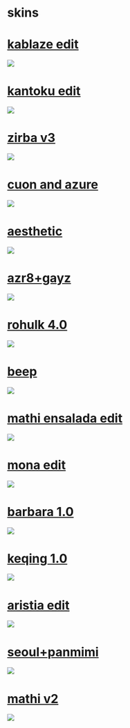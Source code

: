 # skins

# [kablaze edit](http://www.mediafire.com/file/wszvddvim9qrzez/kablaze+edit.osk/file)
![](https://osu.ppy.sh/ss/15594314/0c62)


# [kantoku edit](http://www.mediafire.com/file/uuoyzw82kr0fsnb/kantoku+edit.osk/file)
![](https://osu.ppy.sh/ss/15594325/b81f)


# [zirba v3](http://www.mediafire.com/file/079tpy0u65usaek/zirba+v3.osk/file)
![](https://osu.ppy.sh/ss/15594329/542d)


# [cuon and azure](http://www.mediafire.com/file/u3bsooqck3y2a5a/cuon+and+azure.osk/file)
![](https://osu.ppy.sh/ss/15594342/1f25)


# [aesthetic](http://www.mediafire.com/file/a9kzr1aoaqq22vf/aesthethic.osk/file)
![](https://osu.ppy.sh/ss/15594346/0904)


# [azr8+gayz](http://www.mediafire.com/file/rok20sxcqv0gq9w/azr8+gayz.osk/file)
![](https://osu.ppy.sh/ss/15594349/3f6c)


# [rohulk 4.0](http://www.mediafire.com/file/0ex3tlzm6lj5gme/rohulk+4.0.osk/file)
![](https://osu.ppy.sh/ss/15594358/e77f)


# [beep](http://www.mediafire.com/file/98nseknea1lyzw0/beep.osk/file)
![](https://osu.ppy.sh/ss/15594364/37aa)


# [mathi ensalada edit](http://www.mediafire.com/file/m1mdry8qcxpsjtu/mathi+ensalada+edit.osk/file)
![](https://osu.ppy.sh/ss/15600258/a66c)

# [mona edit](http://www.mediafire.com/file/oayjm1uayg10jcx/mona_flushed_%253BO.osk/file)
![](https://osu.ppy.sh/ss/15746488/04fd)

# [barbara 1.0](http://www.mediafire.com/file/i7xrvic52qecnx2/-_%2521_%252B_barbara_1.0.osk/file)
![](https://osu.ppy.sh/ss/15759697/1325)

# [keqing 1.0](http://www.mediafire.com/file/t3mu5z0yranfa83/-_%2521_%252B_keqing_1.0.osk/file)
![](https://i.imgur.com/jwPV3pZ.jpeg)

# [aristia edit](http://www.mediafire.com/file/y0wyhhea1k41o9r/Aristia%2528Edit%2529%252Btrail.osk/file)
![](https://osu.ppy.sh/ss/15810137/366c)

# [seoul+panmimi](http://www.mediafire.com/file/l33aei97vpnyx1z/Seoul-Panmimi.osk/file)
![](https://osu.ppy.sh/ss/15810152/bf82)

# [mathi v2](http://www.mediafire.com/file/yh98hqkom7xz7hp/mathi_ensalada_v1.5_%2528Yellow_cursor%2529.osk/file)
![](https://osu.ppy.sh/ss/15810141/8404)


